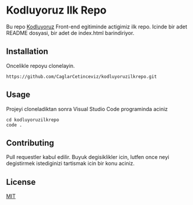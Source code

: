 # Kodluyoruz Ilk Repo
Bu repo [Kodluyoruz](https://www.kodluyoruz.org/) Front-end egitiminde actigimiz  ilk repo. Icinde bir adet README dosyasi, bir adet de index.html barindiriyor.

## Installation
Oncelikle repoyu clonelayin.
```
https://github.com/CaglarCetinceviz/kodluyoruzilkrepo.git
```

## Usage
Projeyi cloneladiktan sonra  Visual Studio Code programinda aciniz
```
cd kodluyoruzilkrepo
code .
```

## Contributing
Pull requestler kabul edilir. Buyuk degisiklikler icin, lutfen once neyi degistirmek istediginizi tartismak icin bir konu aciniz.

## License
[MIT](LICENSE)
